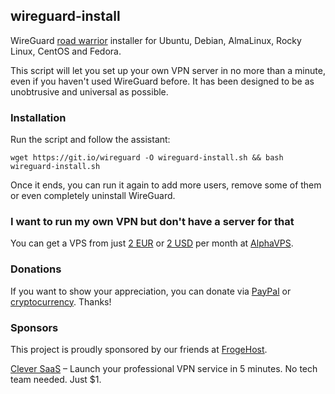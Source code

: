 ## wireguard-install
WireGuard [road warrior](http://en.wikipedia.org/wiki/Road_warrior_%28computing%29) installer for Ubuntu, Debian, AlmaLinux, Rocky Linux, CentOS and Fedora.

This script will let you set up your own VPN server in no more than a minute, even if you haven't used WireGuard before. It has been designed to be as unobtrusive and universal as possible.

### Installation
Run the script and follow the assistant:

`wget https://git.io/wireguard -O wireguard-install.sh && bash wireguard-install.sh`

Once it ends, you can run it again to add more users, remove some of them or even completely uninstall WireGuard.

### I want to run my own VPN but don't have a server for that
You can get a VPS from just [2 EUR](https://alphavps.com/clients/aff.php?aff=474&pid=457&currency=1) or [2 USD](https://alphavps.com/clients/aff.php?aff=474&pid=457&currency=6) per month at [AlphaVPS](https://alphavps.com/clients/aff.php?aff=474&pid=457&currency=1).

### Donations
If you want to show your appreciation, you can donate via [PayPal](https://www.paypal.com/cgi-bin/webscr?cmd=_s-xclick&hosted_button_id=VBAYDL34Z7J6L) or [cryptocurrency](https://pastebin.com/raw/M2JJpQpC). Thanks!

### Sponsors
This project is proudly sponsored by our friends at [FrogeHost](https://froge.host/?utm_source=nyr).

[Clever SaaS](https://www.clever-vpn.net/en?wg-referral=01LOULuQoi) – Launch your professional VPN service in 5 minutes. No tech team needed. Just $1.